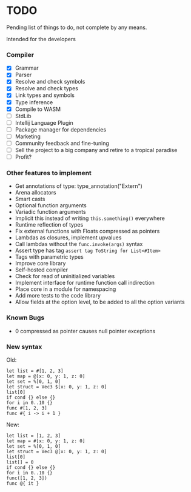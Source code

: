 # TODO

Pending list of things to do, not complete by any means.

Intended for the developers

### Compiler

- [x] Grammar
- [x] Parser
- [x] Resolve and check symbols
- [x] Resolve and check types
- [x] Link types and symbols
- [x] Type inference
- [x] Compile to WASM
- [ ] StdLib
- [ ] Intellij Language Plugin
- [ ] Package manager for dependencies
- [ ] Marketing
- [ ] Community feedback and fine-tuning
- [ ] Sell the project to a big company and retire to a tropical paradise
- [ ] Profit?

### Other features to implement

- Get annotations of type: type_annotation<Box>("Extern")
- Arena allocators
- Smart casts
- Optional function arguments
- Variadic function arguments
- Implicit this instead of writing `this.something()` everywhere
- Runtime reflection of types
- Fix external functions with Floats compressed as pointers
- Lambdas as closures, implement upvalues
- Call lambdas without the `func.invoke(args)` syntax
- Assert type has tag `assert tag ToString for List<#Item>`
- Tags with parametric types
- Improve core library
- Self-hosted compiler
- Check for read of uninitialized variables
- Implement interface for runtime function call indirection
- Place core in a module for namespacing
- Add more tests to the code library
- Allow fields at the option level, to be added to all the option variants

### Known Bugs

- 0 compressed as pointer causes null pointer exceptions

### New syntax

Old:

```
let list = #[1, 2, 3]
let map = @[x: 0, y: 1, z: 0]
let set = %[0, 1, 0]
let struct = Vec3 $[x: 0, y: 1, z: 0]
list[0]
if cond {} else {}
for i in 0..10 {}
func #[1, 2, 3]
func #{ i -> i + 1 }
```

New:

```
let list = [1, 2, 3]
let map = #[x: 0, y: 1, z: 0]
let set = %[0, 1, 0]
let struct = Vec3 @[x: 0, y: 1, z: 0]
list[0]
list[] = 0
if cond {} else {}
for i in 0..10 {}
func([1, 2, 3])
func @{ it }
```